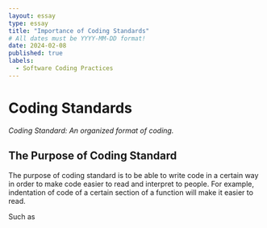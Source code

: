 ```yaml
---
layout: essay
type: essay
title: "Importance of Coding Standards"
# All dates must be YYYY-MM-DD format!
date: 2024-02-08
published: true
labels:
  - Software Coding Practices
---
```



# Coding Standards
*Coding Standard: An organized format of coding.*

## The Purpose of Coding Standard
The purpose of coding standard is to be able to write code in a certain way in order to make code easier to read and interpret to people. For example, indentation of code of a certain section of a function will make it easier to read.

Such as




